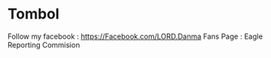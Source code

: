 # Tombol

Follow my facebook : https://Facebook.com/LORD.Danma
Fans Page : Eagle Reporting Commision 
